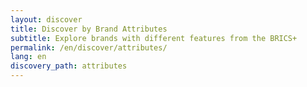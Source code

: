 ```yaml
---
layout: discover
title: Discover by Brand Attributes
subtitle: Explore brands with different features from the BRICS+
permalink: /en/discover/attributes/
lang: en
discovery_path: attributes
---
```

